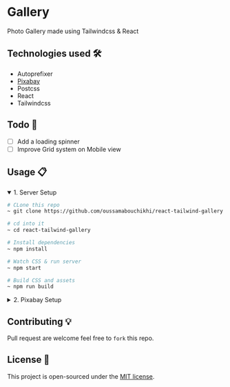 # Gallery
Photo Gallery made using Tailwindcss & React

## Technologies used 🛠️
- Autoprefixer
- [Pixabay](https://pixabay.com/api/docs/)
- Postcss
- React
- Tailwindcss

## Todo :pencil:
* [ ] Add a loading spinner
* [ ] Improve Grid system on Mobile view

## Usage 📋

<details open>
<summary>1. Server Setup</summary>

```bash
# CLone this repo
~ git clone https://github.com/oussamabouchikhi/react-tailwind-gallery.git

# cd into it
~ cd react-tailwind-gallery

# Install dependencies
~ npm install

# Watch CSS & run server
~ npm start

# Build CSS and assets
~ npm run build
```
</details>

<details>
<summary>2. Pixabay Setup</summary>

- First Create an account on `Pixabay` then you can find your api key [here](https://pixabay.com/api/docs/)
- Copy `example.env` to `.env`
- Copy your api key in `.env`
```env
REACT_APP_PIXABAY_API_KEY=YOUR_API_KEY_GOES_HERE
```
</details>

## Contributing 💡
Pull request are welcome feel free to `fork` this repo.

## License 📄
This project is open-sourced under the [MIT license](https://opensource.org/licenses/MIT).
